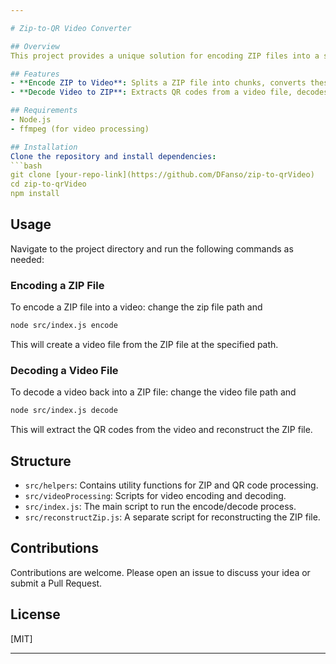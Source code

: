 ```yaml
---

# Zip-to-QR Video Converter

## Overview
This project provides a unique solution for encoding ZIP files into a series of QR codes, which are then compiled into a video. It also allows for decoding, where the process is reversed - the video is broken down into QR codes, which are then reassembled into the original ZIP file.

## Features
- **Encode ZIP to Video**: Splits a ZIP file into chunks, converts these chunks into QR codes, and assembles these QR codes into a video file.
- **Decode Video to ZIP**: Extracts QR codes from a video file, decodes them, and reassembles them into the original ZIP file.

## Requirements
- Node.js
- ffmpeg (for video processing)

## Installation
Clone the repository and install dependencies:
```bash
git clone [your-repo-link](https://github.com/DFanso/zip-to-qrVideo)
cd zip-to-qrVideo
npm install
```

## Usage
Navigate to the project directory and run the following commands as needed:

### Encoding a ZIP File
To encode a ZIP file into a video:
change the zip file path and
```bash
node src/index.js encode
```
This will create a video file from the ZIP file at the specified path.

### Decoding a Video File
To decode a video back into a ZIP file:
change the video file path and
```bash
node src/index.js decode
```
This will extract the QR codes from the video and reconstruct the ZIP file.

## Structure
- `src/helpers`: Contains utility functions for ZIP and QR code processing.
- `src/videoProcessing`: Scripts for video encoding and decoding.
- `src/index.js`: The main script to run the encode/decode process.
- `src/reconstructZip.js`: A separate script for reconstructing the ZIP file.

## Contributions
Contributions are welcome. Please open an issue to discuss your idea or submit a Pull Request.

## License
[MIT]

---
```

